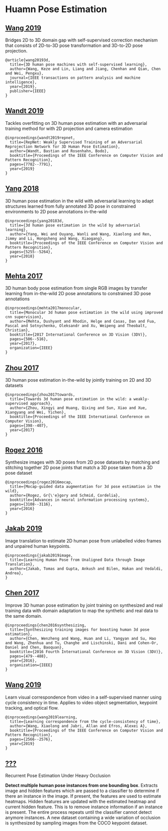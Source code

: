 
# Huamn Pose Estimation

## [Wang 2019](https://arxiv.org/pdf/1901.03798.pdf)

Bridges 2D to 3D domain gap with self-supervised correction mechanism that consists of 2D-to-3D pose transformation and 3D-to-2D pose projection.

```
@article{wang20193d,
  title={3D human pose machines with self-supervised learning},
  author={Wang, Keze and Lin, Liang and Jiang, Chenhan and Qian, Chen and Wei, Pengxu},
  journal={IEEE transactions on pattern analysis and machine intelligence},
  year={2019},
  publisher={IEEE}
}
```

## [Wandt 2019](https://arxiv.org/pdf/1902.09868.pdf)

Tackles overfitting on 3D human pose estimation with an adversarial training method for with 2D projection and camera estimation

```
@inproceedings{wandt2019repnet,
  title={RepNet: Weakly Supervised Training of an Adversarial Reprojection Network for 3D Human Pose Estimation},
  author={Wandt, Bastian and Rosenhahn, Bodo},
  booktitle={Proceedings of the IEEE Conference on Computer Vision and Pattern Recognition},
  pages={7782--7791},
  year={2019}
}
```

## [Yang 2018](http://openaccess.thecvf.com/content_cvpr_2018/papers/Yang_3D_Human_Pose_CVPR_2018_paper.pdf)

 3D human pose estimation in the wild with adversarial learning to adapt structures learned from fully annotated 3D pose in constrained environments to 2D pose annotations in-the-wild

```
@inproceedings{yang20183d,
  title={3d human pose estimation in the wild by adversarial learning},
  author={Yang, Wei and Ouyang, Wanli and Wang, Xiaolong and Ren, Jimmy and Li, Hongsheng and Wang, Xiaogang},
  booktitle={Proceedings of the IEEE Conference on Computer Vision and Pattern Recognition},
  pages={5255--5264},
  year={2018}
}
```

## [Mehta  2017](https://arxiv.org/pdf/1611.09813.pdf)

3D human body pose estimation from single RGB images by transfer learning from in-the-wild 2D pose annotations to constrained 3D pose annotations

```
@inproceedings{mehta2017monocular,
  title={Monocular 3d human pose estimation in the wild using improved cnn supervision},
  author={Mehta, Dushyant and Rhodin, Helge and Casas, Dan and Fua, Pascal and Sotnychenko, Oleksandr and Xu, Weipeng and Theobalt, Christian},
  booktitle={2017 International Conference on 3D Vision (3DV)},
  pages={506--516},
  year={2017},
  organization={IEEE}
}
```

## [Zhou 2017](http://openaccess.thecvf.com/content_ICCV_2017/papers/Zhou_Towards_3D_Human_ICCV_2017_paper.pdf)

3D human pose estimation in-the-wild by jointly training on 2D and 3D datasets

```
@inproceedings{zhou2017towards,
  title={Towards 3d human pose estimation in the wild: a weakly-supervised approach},
  author={Zhou, Xingyi and Huang, Qixing and Sun, Xiao and Xue, Xiangyang and Wei, Yichen},
  booktitle={Proceedings of the IEEE International Conference on Computer Vision},
  pages={398--407},
  year={2017}
}
```

## [Rogez 2016](http://papers.nips.cc/paper/6563-mocap-guided-data-augmentation-for-3d-pose-estimation-in-the-wild.pdf)

Synthesize images with 3D poses from 2D pose datasets by matching and stitching together 2D pose joints that match a 3D pose taken from a 3D pose dataset

```
@inproceedings{rogez2016mocap,
  title={Mocap-guided data augmentation for 3d pose estimation in the wild},
  author={Rogez, Gr{\'e}gory and Schmid, Cordelia},
  booktitle={Advances in neural information processing systems},
  pages={3108--3116},
  year={2016}
}
```

## [Jakab 2019](http://www.robots.ox.ac.uk/~vgg/research/unsupervised_pose/unsupervised_pose.pdf)

Image translation to estimate 2D human pose from unlabelled video frames and unpaired human keypoints.

```
@inproceedings{jakab2019image,
  title={Learning Human Pose from Unaligned Data through Image Translation},
  author={Jakab, Tomas and Gupta, Ankush and Bilen, Hakan and Vedaldi, Andrea},
}
```

## [Chen 2017](https://arxiv.org/pdf/1604.02703.pdf)

Improve 3D human pose estimation by joint training on synthesized and real training data with domain adaptation to map the synthetic and real data to the same domain.

```
@inproceedings{chen2016synthesizing,
  title={Synthesizing training images for boosting human 3d pose estimation},
  author={Chen, Wenzheng and Wang, Huan and Li, Yangyan and Su, Hao and Wang, Zhenhua and Tu, Changhe and Lischinski, Dani and Cohen-Or, Daniel and Chen, Baoquan},
  booktitle={2016 Fourth International Conference on 3D Vision (3DV)},
  pages={479--488},
  year={2016},
  organization={IEEE}
}
```

## [Wang 2019](https://arxiv.org/pdf/1903.07593.pdf)

Learn visual correspondence from video in a self-supervised manner using cycle consistency in time. Applies to video object segmentation, keypoint tracking, and optical flow.

```
@inproceedings{wang2019learning,
  title={Learning correspondence from the cycle-consistency of time},
  author={Wang, Xiaolong and Jabri, Allan and Efros, Alexei A},
  booktitle={Proceedings of the IEEE Conference on Computer Vision and Pattern Recognition},
  pages={2566--2576},
  year={2019}
}
```

## [???]()

Recurrent Pose Estimation Under Heavy Occlusion

**Detect multiple human pose instances from one bounding box**. Extracts image and hidden features which are passed to a classifier to determine if there an instance in the image. If present, the features are used to estimate heatmaps. Hidden features are updated with the estimated heatmap and current hidden feature. This is to remove instance information if an instance is present. The entire process repeats until the classifier cannot detect anymore instances. A new dataset containing a wide variation of occlusion is synthesized by sampling images from the COCO keypoint dataset.

```
```